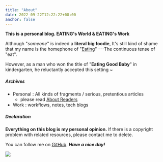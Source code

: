 ```yaml
---
title: "About"
date: 2022-09-22T12:22:22+08:00
anchor: false
---
```


**This is a personal blog. EATING's World & EATING's Work**

Although "*someone*" is indeed a **literal big foodie**, It's still kind of shame that my name is the homephone of  "<u>Eating</u>" ---The continuous tense of "eat". <br>

However, as a man who won the title of "**Eating Good Baby**" in kindergarten, he reluctantly accepted this setting ~

##### Archives
- Personal : All kinds of fragments / serious, pretentious articles
	- please read [About Readers](https://www.eating.work/en/eating/about-readers/)
- Work : workflows, notes, tech blogs

##### Declaration

**Everything on this blog is my personal opinion.** If there is a copyright problem with related resources, please contact me to delete.<br>

You can follow me on [GitHub](https://github.com/AlexLiu2022). ***Have a nice day!***

![](https://gcore.jsdelivr.net/gh/AlexLiu2022/resources/img/cloud.jpg)